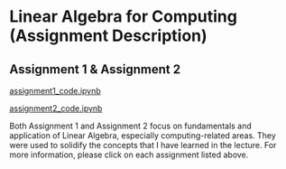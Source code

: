 # Linear Algebra for Computing (Assignment Description)

## Assignment 1 & Assignment 2
[assignment1_code.ipynb](https://github.com/cskang0121/linear-algebra-for-computing/blob/main/assignment_1/assignment1_code.ipynb)

[assignment2_code.ipynb](https://github.com/cskang0121/linear-algebra-for-computing/blob/main/assignment_2/assignment2_code.ipynb)

Both Assignment 1 and Assignment 2 focus on fundamentals and application of Linear Algebra, especially computing-related areas. They were used to solidify the concepts that I have learned in the lecture. For more information, please click on each assignment listed above.
